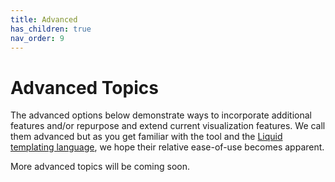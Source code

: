 ```yaml
---
title: Advanced
has_children: true
nav_order: 9
---
```


# Advanced Topics

The advanced options below demonstrate ways to incorporate additional features and/or repurpose and extend current visualization features. 
We call them advanced but as you get familiar with the tool and the [Liquid templating language](https://shopify.github.io/liquid/basics/introduction/), we hope their relative ease-of-use becomes apparent. 

More advanced topics will be coming soon. 
